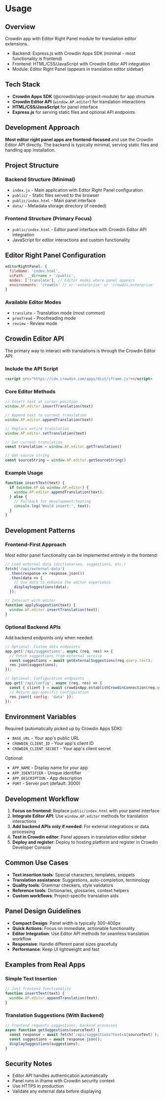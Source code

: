 # Usage

## Overview
Crowdin app with Editor Right Panel module for translation editor extensions.
- Backend: Express.js with Crowdin Apps SDK (minimal - most functionality is frontend)
- Frontend: HTML/CSS/JavaScript with Crowdin Editor API integration
- Module: Editor Right Panel (appears in translation editor sidebar)

## Tech Stack
- **Crowdin Apps SDK** (@crowdin/app-project-module) for app structure
- **Crowdin Editor API** (`window.AP.editor`) for translation interactions
- **HTML/CSS/JavaScript** for panel interface
- **Express.js** for serving static files and optional API endpoints

## Development Approach
**Most editor right panel apps are frontend-focused** and use the Crowdin Editor API directly. The backend is typically minimal, serving static files and handling app installation.

## Project Structure

### Backend Structure (Minimal)
- `index.js` - Main application with Editor Right Panel configuration
- `public/` - Static files served to the browser
- `public/index.html` - Main panel interface
- `data/` - Metadata storage directory (if needed)

### Frontend Structure (Primary Focus)
- `public/index.html` - Editor panel interface with Crowdin Editor API integration
- JavaScript for editor interactions and custom functionality

## Editor Right Panel Configuration

```javascript
editorRightPanel: {
  fileName: 'index.html',
  uiPath: __dirname + '/public',
  modes: ['translate'], // Editor modes where panel appears
  environments: 'crowdin' // or 'enterprise' or 'crowdin,enterprise'
}
```

### Available Editor Modes
- `translate` - Translation mode (most common)
- `proofread` - Proofreading mode
- `review` - Review mode

## Crowdin Editor API

The primary way to interact with translations is through the Crowdin Editor API:

### Include the API Script
```html
<script src="https://cdn.crowdin.com/apps/dist/iframe.js"></script>
```

### Core Editor Methods
```javascript
// Insert text at cursor position
window.AP.editor.insertTranslation(text)

// Append text to current translation
window.AP.editor.appendTranslation(text)

// Replace entire translation
window.AP.editor.setTranslation(text)

// Get current translation
const translation = window.AP.editor.getTranslation()

// Get source string
const sourceString = window.AP.editor.getSourceString()
```

### Example Usage
```javascript
function insertText(text) {
  if (window.AP && window.AP.editor) {
    window.AP.editor.appendTranslation(text);
  } else {
    // Fallback for development/testing
    console.log('Would insert:', text);
  }
}
```

## Development Patterns

### Frontend-First Approach
Most editor panel functionality can be implemented entirely in the frontend:
```javascript
// Load external data (dictionaries, suggestions, etc.)
fetch('/api/external-data')
  .then(response => response.json())
  .then(data => {
    // Use data to enhance the editor experience
    displaySuggestions(data);
  });

// Interact with editor
function applySuggestion(text) {
  window.AP.editor.insertTranslation(text);
}
```

### Optional Backend APIs
Add backend endpoints only when needed:
```javascript
// Optional: Custom data endpoints
app.get('/api/suggestions', async (req, res) => {
  // Fetch suggestions from external service
  const suggestions = await getExternalSuggestions(req.query.text);
  res.json(suggestions);
});

// Optional: Configuration endpoints
app.get('/api/config', async (req, res) => {
  const { client } = await crowdinApp.establishCrowdinConnection(req.query.jwt);
  // Return app-specific configuration
  res.json({ config: 'data' });
});
```

## Environment Variables
Required (automatically picked up by Crowdin Apps SDK):
- `BASE_URL` - Your app's public URL
- `CROWDIN_CLIENT_ID` - Your app's client ID
- `CROWDIN_CLIENT_SECRET` - Your app's client secret

Optional:
- `APP_NAME` - Display name for your app
- `APP_IDENTIFIER` - Unique identifier
- `APP_DESCRIPTION` - App description
- `PORT` - Server port (default: 3000)

## Development Workflow
1. **Focus on frontend**: Replace `public/index.html` with your panel interface
2. **Integrate Editor API**: Use `window.AP.editor` methods for translation interactions
3. **Add backend APIs only if needed**: For external integrations or data processing
4. **Test in Crowdin editor**: Panel appears in translation editor sidebar
5. **Deploy and register**: Deploy to hosting platform and register in Crowdin Developer Console

## Common Use Cases
- **Text insertion tools**: Special characters, templates, snippets
- **Translation assistance**: Suggestions, auto-completion, terminology
- **Quality tools**: Grammar checkers, style validators
- **Reference tools**: Dictionaries, glossaries, context helpers
- **Custom workflows**: Project-specific translation aids

## Panel Design Guidelines
- **Compact Design**: Panel width is typically 300-400px
- **Quick Actions**: Focus on immediate, actionable functionality
- **Editor Integration**: Use Editor API methods for seamless translation workflow
- **Responsive**: Handle different panel sizes gracefully
- **Performance**: Keep UI lightweight and fast

## Examples from Real Apps

### Simple Text Insertion
```javascript
// Just frontend functionality
function insertText(text) {
  window.AP.editor.appendTranslation(text);
}
```

### Translation Suggestions (With Backend)
```javascript
// Frontend requests suggestions, backend processes
async function getSuggestions(sourceText) {
  const response = await fetch(`/api/suggestions?text=${sourceText}`);
  const suggestions = await response.json();
  displaySuggestions(suggestions);
}
```

## Security Notes
- Editor API handles authentication automatically
- Panel runs in iframe with Crowdin security context
- Use HTTPS in production
- Validate any external data before displaying
